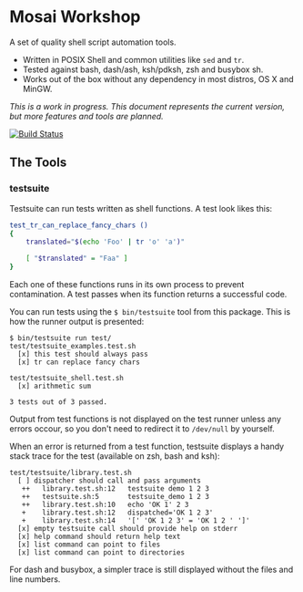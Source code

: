Mosai Workshop 
==============

A set of quality shell script automation tools.

  - Written in POSIX Shell and common utilities like `sed` and `tr`.
  - Tested against bash, dash/ash, ksh/pdksh, zsh and busybox sh.
  - Works out of the box without any dependency in most distros, OS X and MinGW.

*This is a work in progress. This document represents the current version, but 
more features and tools are planned.*

[![Build Status](https://travis-ci.org/Mosai/workshop.svg?branch=master)](https://travis-ci.org/Mosai/workshop)

The Tools
---------

### testsuite

Testsuite can run tests written as shell functions. A test look likes this:

```sh
test_tr_can_replace_fancy_chars ()
{
	translated="$(echo 'Foo' | tr 'o' 'a')"

	[ "$translated" = "Faa" ]
}
```

Each one of these functions runs in its own process to prevent contamination. A test
passes when its function returns a successful code.


You can run tests using the `$ bin/testsuite` tool from this package. This is 
how the runner output is presented:

```
$ bin/testsuite run test/
test/testsuite_examples.test.sh
  [x] this test should always pass
  [x] tr can replace fancy chars

test/testsuite_shell.test.sh
  [x] arithmetic sum

3 tests out of 3 passed.

```

Output from test functions is not displayed on the test runner unless any errors occour, 
so you don't need to redirect it to `/dev/null` by yourself.

When an error is returned from a test function, testsuite displays a handy stack trace
for the test (available on zsh, bash and ksh):

```
test/testsuite/library.test.sh
  [ ] dispatcher should call and pass arguments
   ++   library.test.sh:12   testsuite demo 1 2 3          
   ++   testsuite.sh:5       testsuite_demo 1 2 3          
   ++   library.test.sh:10   echo 'OK 1' 2 3               
   +    library.test.sh:12   dispatched='OK 1 2 3'         
   +    library.test.sh:14   '[' 'OK 1 2 3' = 'OK 1 2 ' ']'
  [x] empty testsuite call should provide help on stderr
  [x] help command should return help text
  [x] list command can point to files
  [x] list command can point to directories

```

For dash and busybox, a simpler trace is still displayed without the files and 
line numbers.